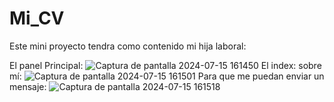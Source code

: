 # Mi_CV
 Este mini proyecto tendra como contenido mi hija laboral:

 El panel Principal:
 ![Captura de pantalla 2024-07-15 161450](https://github.com/user-attachments/assets/e2c4273c-e51d-49fb-941f-5b3d785bed1e)
El index: sobre mí:
![Captura de pantalla 2024-07-15 161501](https://github.com/user-attachments/assets/39a20ca6-965f-4cf1-a2cf-86e1ca95dd48)
Para que me puedan enviar un mensaje:
![Captura de pantalla 2024-07-15 161518](https://github.com/user-attachments/assets/a0c42866-90c0-4385-a187-abd41c31ed06)
